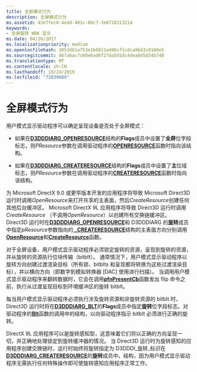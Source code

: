 ```yaml
---
title: 全屏模式行为
description: 全屏模式行为
ms.assetid: 43e7fec0-4e4d-401c-80c7-3e0710313214
keywords:
- 全屏旋转 WDK 显示
ms.date: 04/20/2017
ms.localizationpriority: medium
ms.openlocfilehash: 2853d61a753e1b6811ed46cf1cdca9643c8160e5
ms.sourcegitcommit: 4b7a6ac7c68e6ad6f27da5d1dc4deabd5d34b748
ms.translationtype: MT
ms.contentlocale: zh-CN
ms.lasthandoff: 10/24/2019
ms.locfileid: "72839689"
---
```

# <a name="full-screen-mode-behavior"></a>全屏模式行为


用户模式显示驱动程序可以确定呈现设备是否处于全屏模式：

-   如果在[**D3DDDIARG\_OPENRESOURCE**](https://docs.microsoft.com/windows-hardware/drivers/ddi/d3dumddi/ns-d3dumddi-_d3dddiarg_openresource)结构的**Flags**成员中设置了**全屏**位字段标志，则*PResource*参数在调用驱动程序的[**OPENRESOURCE**](https://docs.microsoft.com/windows-hardware/drivers/ddi/d3dumddi/nc-d3dumddi-pfnd3dddi_openresource)函数时指向该结构。

-   如果在[**D3DDDIARG\_CREATERESOURCE**](https://docs.microsoft.com/windows-hardware/drivers/ddi/d3dukmdt/ns-d3dukmdt-_d3dddiarg_createresource)结构的**Flags**成员中设置了**主**位域标志，则*PResource*参数在调用驱动程序的[**CREATERESOURCE**](https://docs.microsoft.com/windows-hardware/drivers/ddi/d3dumddi/nc-d3dumddi-pfnd3dddi_createresource)函数时指向该结构。

为 Microsoft DirectX 9.0 或更早版本开发的应用程序将导致 Microsoft Direct3D 运行时调用*OpenResource*来打开共享的主表面，然后*CreateResource*创建任何其他后台缓冲区。 Microsoft DirectX 9L 应用程序将导致 Direct3D 运行时调用*CreateResource* （不调用*OpenResource*）以创建所有交换链缓冲区。 Direct3D 运行时在[**D3DDDIARG\_OPENRESOURCE**](https://docs.microsoft.com/windows-hardware/drivers/ddi/d3dumddi/ns-d3dumddi-_d3dddiarg_openresource)和 D3DDDIARG 的**旋转**成员中指定*pResource*参数指向的[ **\_CREATERESOURCE**](https://docs.microsoft.com/windows-hardware/drivers/ddi/d3dukmdt/ns-d3dukmdt-_d3dddiarg_createresource)结构的主表面方向分别调用[**OpenResource**](https://docs.microsoft.com/windows-hardware/drivers/ddi/d3dumddi/nc-d3dumddi-pfnd3dddi_openresource)和[**CreateResource**](https://docs.microsoft.com/windows-hardware/drivers/ddi/d3dumddi/nc-d3dumddi-pfnd3dddi_createresource)函数。

对于全屏设备，用户模式显示驱动程序必须锁定旋转的资源，呈现到旋转的资源，并从旋转的资源执行位块传输（bitblt）。 通常情况下，用户模式显示驱动程序以旋转方向创建过渡渲染目标（所有锁、bitblts 和呈现都将转换为这些过渡渲染目标），并以横向方向（即数字到模拟转换器 \[DAC\] 使用进行扫描）。 当调用用户模式显示驱动程序来翻转数据时，它会在调用[**pfnPresentCb**](https://docs.microsoft.com/windows-hardware/drivers/ddi/d3dumddi/nc-d3dumddi-pfnd3dddi_presentcb)函数发出 flip 命令之前，执行从过渡呈现目标到环境缓冲区的旋转 bitblt。

每当用户模式显示驱动程序必须执行涉及旋转资源和非旋转资源的 bitblt 时，Direct3D 运行时将在[**D3DDDIARG\_BLT**](https://docs.microsoft.com/windows-hardware/drivers/ddi/d3dumddi/ns-d3dumddi-_d3dddiarg_blt)的**Flags**成员中指定**旋转**位字段标志。对驱动程序的[**Blt**](https://docs.microsoft.com/windows-hardware/drivers/ddi/d3dumddi/nc-d3dumddi-pfnd3dddi_blt)函数的调用中的结构，以向驱动程序指示 bitblt 必须进行正确的旋转。

DirectX 9L 应用程序可以是旋转感知型，这意味着它们将以正确的方向呈现一切，并正确地处理锁定到旋转缓冲器的情况。 当 Direct3D 运行时为旋转感知的应用程序创建交换链时，运行时始终将旋转指定为 D3DDDI\_旋转\_标识在[**D3DDDIARG\_CREATERESOURCE**](https://docs.microsoft.com/windows-hardware/drivers/ddi/d3dukmdt/ns-d3dukmdt-_d3dddiarg_createresource)的**旋转**成员中。结构，因为用户模式显示驱动程序无需执行任何特殊操作即可使旋转感知应用程序正常工作。

 

 





